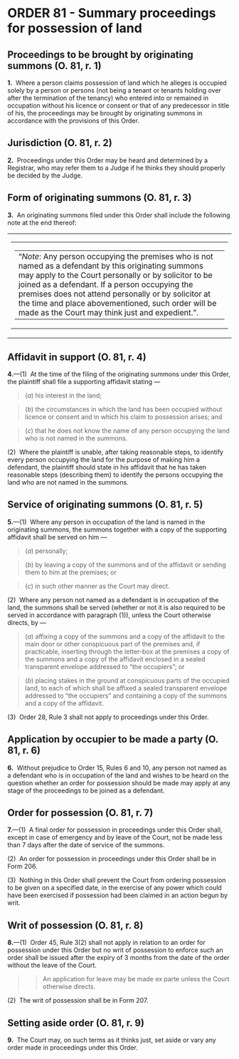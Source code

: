 # ORDER 81 - Summary proceedings for possession of land

## Proceedings to be brought by originating summons (O. 81, r. 1)

**1.**  Where a person claims possession of land which he alleges is occupied solely by a person or persons (not being a tenant or tenants holding over after the termination of the tenancy) who entered into or remained in occupation without his licence or consent or that of any predecessor in title of his, the proceedings may be brought by originating summons in accordance with the provisions of this Order.

## Jurisdiction (O. 81, r. 2)

**2.**  Proceedings under this Order may be heard and determined by a Registrar, who may refer them to a Judge if he thinks they should properly be decided by the Judge.

## Form of originating summons (O. 81, r. 3)

**3.**  An originating summons filed under this Order shall include the following note at the end thereof:

<table width="100%"><tbody><tr><td class="AM1Sect"><table width="100%"><tbody><tr><td class="proviso" id="PO81-pr3-qe-vi-"><table width="100%"><tbody><tr><td class="provisoText" style="font-size:13pt"><span class="noBold">“</span><em>Note</em>: Any person occupying the premises who is not named as a defendant by this originating summons may apply to the Court personally or by solicitor to be joined as a defendant. If a person occupying the premises does not attend personally or by solicitor at the time and place abovementioned, such order will be made as the Court may think just and expedient.<span class="noBold" style="text-transform: lowercase;">”.</span></td></tr></tbody></table></td></tr></tbody></table></td></tr></tbody></table>

## Affidavit in support (O. 81, r. 4)

**4.**—(1)  At the time of the filing of the originating summons under this Order, the plaintiff shall file a supporting affidavit stating —

>(_a_) his interest in the land;

>(_b_) the circumstances in which the land has been occupied without licence or consent and in which his claim to possession arises; and

>(_c_) that he does not know the name of any person occupying the land who is not named in the summons.



(2)  Where the plaintiff is unable, after taking reasonable steps, to identify every person occupying the land for the purpose of making him a defendant, the plaintiff should state in his affidavit that he has taken reasonable steps (describing them) to identify the persons occupying the land who are not named in the summons.

## Service of originating summons (O. 81, r. 5)

**5.**—(1)  Where any person in occupation of the land is named in the originating summons, the summons together with a copy of the supporting affidavit shall be served on him —

>(_a_) personally;

>(_b_) by leaving a copy of the summons and of the affidavit or sending them to him at the premises; or

>(_c_) in such other manner as the Court may direct.



(2)  Where any person not named as a defendant is in occupation of the land, the summons shall be served (whether or not it is also required to be served in accordance with paragraph (1)), unless the Court otherwise directs, by —

>(_a_) affixing a copy of the summons and a copy of the affidavit to the main door or other conspicuous part of the premises and, if practicable, inserting through the letter-box at the premises a copy of the summons and a copy of the affidavit enclosed in a sealed transparent envelope addressed to “the occupiers”; or

>(_b_) placing stakes in the ground at conspicuous parts of the occupied land, to each of which shall be affixed a sealed transparent envelope addressed to “the occupiers” and containing a copy of the summons and a copy of the affidavit.



(3)  Order 28, Rule 3 shall not apply to proceedings under this Order.

## Application by occupier to be made a party (O. 81, r. 6)

**6.**  Without prejudice to Order 15, Rules 6 and 10, any person not named as a defendant who is in occupation of the land and wishes to be heard on the question whether an order for possession should be made may apply at any stage of the proceedings to be joined as a defendant.

## Order for possession (O. 81, r. 7)

**7.**—(1)  A final order for possession in proceedings under this Order shall, except in case of emergency and by leave of the Court, not be made less than 7 days after the date of service of the summons.



(2)  An order for possession in proceedings under this Order shall be in Form 206.



(3)  Nothing in this Order shall prevent the Court from ordering possession to be given on a specified date, in the exercise of any power which could have been exercised if possession had been claimed in an action begun by writ.

## Writ of possession (O. 81, r. 8)

**8.**—(1)  Order 45, Rule 3(2) shall not apply in relation to an order for possession under this Order but no writ of possession to enforce such an order shall be issued after the expiry of 3 months from the date of the order without the leave of the Court.

>

>>An application for leave may be made ex parte unless the Court otherwise directs.



(2)  The writ of possession shall be in Form 207.

## Setting aside order (O. 81, r. 9)

**9.**  The Court may, on such terms as it thinks just, set aside or vary any order made in proceedings under this Order.

